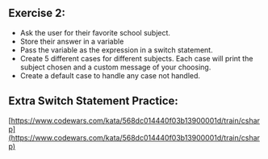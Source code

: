 ## Exercise 2:

+ Ask the user for their favorite school subject.
+ Store their answer in a variable
+ Pass the variable as the expression in a switch statement.
+ Create 5 different cases for different subjects. Each case will print the subject chosen and a custom message of your choosing.
+ Create a default case to handle any case not handled.

## Extra Switch Statement Practice:

[https://www.codewars.com/kata/568dc014440f03b13900001d/train/csharp](https://www.codewars.com/kata/568dc014440f03b13900001d/train/csharp)
